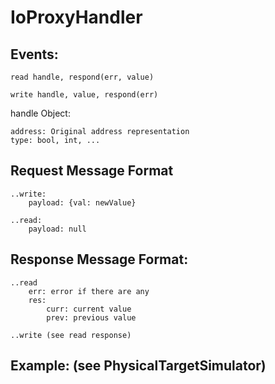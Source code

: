 # IoProxyHandler

## Events:

    read handle, respond(err, value)

    write handle, value, respond(err)

handle Object:

    address: Original address representation
    type: bool, int, ...

## Request Message Format

    ..write:
        payload: {val: newValue}

    ..read:
        payload: null

## Response Message Format:

    ..read
        err: error if there are any
        res:
            curr: current value
            prev: previous value

    ..write (see read response)

## Example: (see PhysicalTargetSimulator)
